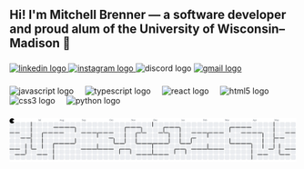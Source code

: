 
<h2>Hi! I'm Mitchell Brenner — a software developer and proud alum of the University of Wisconsin–Madison 🦡</h2>

###

<div align="left">
  <a href="https://www.linkedin.com/in/mitchell-brenner-124240230/" target="_blank">
    <img src="https://img.shields.io/static/v1?message=LinkedIn&logo=linkedin&label=&color=0077B5&logoColor=white&labelColor=&style=for-the-badge" height="35" alt="linkedin logo"  />
  </a>
  <a href="https://www.instagram.com/mitchellbrenner7/" target="_blank">
    <img src="https://img.shields.io/static/v1?message=Instagram&logo=instagram&label=&color=E4405F&logoColor=white&labelColor=&style=for-the-badge" height="35" alt="instagram logo"  />
  </a>
  <img src="https://img.shields.io/static/v1?message=Discord&logo=discord&label=&color=7289DA&logoColor=white&labelColor=&style=for-the-badge" height="35" alt="discord logo"  />
  <a href="mitchbrenner8@gmail.com" target="_blank">
    <img src="https://img.shields.io/static/v1?message=Gmail&logo=gmail&label=&color=D14836&logoColor=white&labelColor=&style=for-the-badge" height="35" alt="gmail logo"  />
  </a>
</div>

###

<div align="left">
  <img src="https://cdn.jsdelivr.net/gh/devicons/devicon/icons/javascript/javascript-original.svg" height="30" alt="javascript logo"  />
  <img width="12" />
  <img src="https://cdn.jsdelivr.net/gh/devicons/devicon/icons/typescript/typescript-original.svg" height="30" alt="typescript logo"  />
  <img width="12" />
  <img src="https://cdn.jsdelivr.net/gh/devicons/devicon/icons/react/react-original.svg" height="30" alt="react logo"  />
  <img width="12" />
  <img src="https://cdn.jsdelivr.net/gh/devicons/devicon/icons/html5/html5-original.svg" height="30" alt="html5 logo"  />
  <img width="12" />
  <img src="https://cdn.jsdelivr.net/gh/devicons/devicon/icons/css3/css3-original.svg" height="30" alt="css3 logo"  />
  <img width="12" />
  <img src="https://cdn.jsdelivr.net/gh/devicons/devicon/icons/python/python-original.svg" height="30" alt="python logo"  />
</div>

### 

<picture>
  <source media="(prefers-color-scheme: dark)" srcset="https://raw.githubusercontent.com/mitchbrenner/mitchbrenner/output/pacman-contribution-graph-dark.svg">
  <source media="(prefers-color-scheme: light)" srcset="https://raw.githubusercontent.com/mitchbrenner/mitchbrenner/output/pacman-contribution-graph.svg">
  <img alt="pacman contribution graph" src="https://raw.githubusercontent.com/mitchbrenner/mitchbrenner/output/pacman-contribution-graph.svg">
</picture>


<!-- <picture> -->
  <!-- <source media="(prefers-color-scheme: dark)" srcset="https://raw.githubusercontent.com/mitchbrenner/mitchbrenner/output/github-snake-dark.svg" /> -->
   <!-- <source media="(prefers-color-scheme: light)" srcset="https://raw.githubusercontent.com/mitchbrenner/mitchbrenner/output/github-snake.svg" /> -->
   <!-- <img alt="github-snake" src="https://raw.githubusercontent.com/mitchbrenner/mitchbrenner/output/github-snake.svg" /> -->
 <!-- </picture> -->

###


<!-- <img align="right" height="150" src="https://pbs.twimg.com/profile_images/1593304942210478080/TUYae5z7_400x400.jpg"  /> -->

###


###
